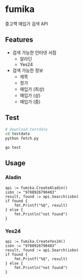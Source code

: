 # fumika
중고책 매입가 검색 API

## Features
* 검색 가능한 인터넷 서점
    * 알라딘
    * Yes24
* 검색 가능한 정보
    * 제목
    * 정가
    * 매입가 (최상)
    * 매입가 (상)
    * 매입가 (중)


## Test
```bash
# download testdata
cd testdata
python fetch.py

go test
```

## Usage
### Aladin

```golang
api := fumika.CreateAladin()
isbn := "9788926790403"
result, found := api.Search(isbn)
if found {
    fmt.Printf("%Q", result)
} else {
    fmt.Println("not found")
}
```

### Yes24

```golang
api := fumika.CreateYes24()
isbn := "9788926790403"
result, found := api.Search(isbn)
if found {
    fmt.Printf("%Q", result)
} else {
    fmt.Println("not found")
}
```